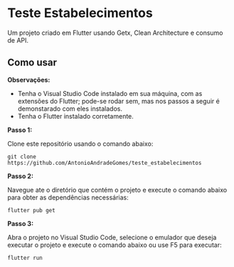 # Teste Estabelecimentos

Um projeto criado em Flutter usando Getx, Clean Architecture e consumo de API.

## Como usar

**Observações:**

* Tenha o Visual Studio Code instalado em sua máquina, com as extensões do Flutter; pode-se rodar sem, mas nos passos a seguir é demonstarado com eles instalados.
* Tenha o Flutter instalado corretamente.

**Passo 1:**

Clone este repositório usando o comando abaixo:

```
git clone https://github.com/AntonioAndradeGomes/teste_estabelecimentos
```

**Passo 2:**

Navegue ate o diretório que contém o projeto e execute o comando abaixo para obter as dependências necessárias:

```
flutter pub get
```

**Passo 3:**

Abra o projeto no Visual Studio Code, selecione o emulador que deseja executar o projeto e execute o comando abaixo ou use F5 para executar:

```
flutter run
```

